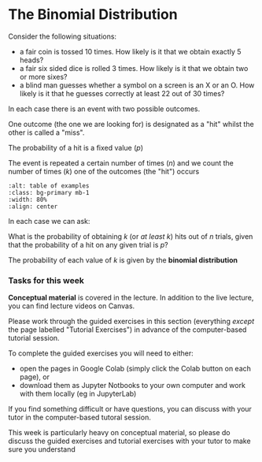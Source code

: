 # The Binomial Distribution


Consider the following situations:

* a fair coin is tossed 10 times. How likely is it that we obtain exactly 5 heads?
*  a fair six sided dice is rolled 3 times. How likely is it that we obtain two or more sixes?
*  a blind man guesses whether a symbol on a screen is an X or an O. How likely is it that he guesses correctly at least 22 out of 30 times?

In each case there is an event with two possible outcomes. 

One outcome (the one we are looking for) is designated as a "hit" whilst the other is called a "miss". 

The probability of a hit is a fixed value ($p$)

The event is repeated a certain number of times ($n$) and we count the number of times ($k$) one of the outcomes (the "hit") occurs

```{image} https://jillxoreilly.github.io/StatsCourseBook_2024/main/images/BinomialTable.png
:alt: table of examples
:class: bg-primary mb-1
:width: 80%
:align: center
```


In each case we can ask:

What is the probability of obtaining
$k$ (or *at least $k$*) hits out of $n$ trials, given
that the probability of a hit on any given trial is $p$?

The probability of each value of $k$ is given by the **binomial distribution**

### Tasks for this week

**Conceptual material** is covered in the lecture. In addition to the
live lecture, you can find lecture videos on Canvas.

Please work through the guided exercises in this section (everything
*except* the page labelled "Tutorial Exercises") in advance of
the computer-based tutorial session.

To complete the guided exercises you will need to either:

* open the pages in Google Colab (simply click the Colab button on each page), or
* download them as Jupyter Notbooks to your own computer and work
with them locally (eg in JupyterLab)

If you find something difficult or have questions, you can discuss
with your tutor in the computer-based tutoral session.

This week is particularly heavy on conceptual material, so please do
discuss the guided exercises and tutorial exercises with your tutor to
make sure you understand